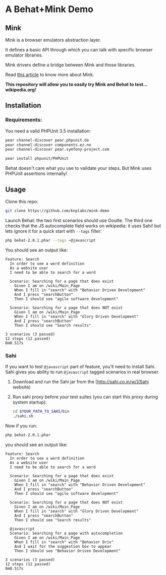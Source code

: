 # A Behat+Mink Demo

## Mink

Mink is a browser emulators abstraction layer.

It defines a basic API through which you can talk with specific browser emulator libraries.

Mink drivers define a bridge between Mink and those libraries.

Read [this article](http://www.knplabs.com/en/blog/one-mink-to-rule-them-all) to know more about Mink.

**This repository will allow you to easily try Mink and Behat to test… wikipedia.org!**

## Installation

### Requirements:

You need a valid PHPUnit 3.5 installation:

``` bash
pear channel-discover pear.phpunit.de
pear channel-discover components.ez.no
pear channel-discover pear.symfony-project.com

pear install phpunit/PHPUnit
```

Behat doesn't care what you use to validate your steps. But Mink uses PHPUnit assertions internally!

## Usage 

Clone this repo:

``` bash
git clone https://github.com/knplabs/mink-demo
```

Launch Behat: the two first scenarios should use Goutte.
The third one checks that the JS autocomplete field works on wikipedia: it uses Sahi!
but lets ignore it for a quick start with `--tags` filter:

``` bash
php behat-2.0.1.phar --tags ~@javascript
```

You should see an output like:

``` gherkin
Feature: Search
  In order to see a word definition
  As a website user
  I need to be able to search for a word

  Scenario: Searching for a page that does exist
    Given I am on /wiki/Main_Page
    When I fill in "search" with "Behavior Driven Development"
    And I press "searchButton"
    Then I should see "agile software development"

  Scenario: Searching for a page that does NOT exist
    Given I am on /wiki/Main_Page
    When I fill in "search" with "Glory Driven Development"
    And I press "searchButton"
    Then I should see "Search results"

3 scenarios (3 passed)
12 steps (12 passed)
0m8.517s
```

### Sahi

If you want to test `@javascript` part of feature, you'll need to install Sahi.
Sahi gives you ability to run `@javascript` tagged scenarios in real browser.

1. Download and run the Sahi jar from the [http://sahi.co.in/w/](Sahi website)
2. Run sahi proxy before your test suites (you can start this proxy during system startup):

    ``` bash
    cd $YOUR_PATH_TO_SAHI/bin
    ./sahi.sh
    ```

Now if you run:

``` bash
php behat-2.0.1.phar
```

you should see an output like:

``` gherkin
Feature: Search
  In order to see a word definition
  As a website user
  I need to be able to search for a word

  Scenario: Searching for a page that does exist
    Given I am on /wiki/Main_Page
    When I fill in "search" with "Behavior Driven Development"
    And I press "searchButton"
    Then I should see "agile software development"

  Scenario: Searching for a page that does NOT exist
    Given I am on /wiki/Main_Page
    When I fill in "search" with "Glory Driven Development"
    And I press "searchButton"
    Then I should see "Search results"

  @javascript
  Scenario: Searching for a page with autocompletion
    Given I am on /wiki/Main_Page
    When I fill in "search" with "Behavior Driv"
    And I wait for the suggestion box to appear
    Then I should see "Behavior Driven Development"

3 scenarios (3 passed)
12 steps (12 passed)
0m8.517s
```


